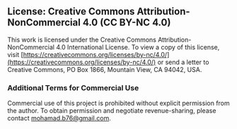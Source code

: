 ## License: Creative Commons Attribution-NonCommercial 4.0 (CC BY-NC 4.0)

This work is licensed under the Creative Commons Attribution-NonCommercial 4.0 International License. 
To view a copy of this license, visit [https://creativecommons.org/licenses/by-nc/4.0/](https://creativecommons.org/licenses/by-nc/4.0/) 
or send a letter to Creative Commons, PO Box 1866, Mountain View, CA 94042, USA.

### Additional Terms for Commercial Use
Commercial use of this project is prohibited without explicit permission from the author. To obtain permission and negotiate revenue-sharing, please contact [mohamad.b76@gmail.com](mailto:mohamad.b76@gmail.com).
